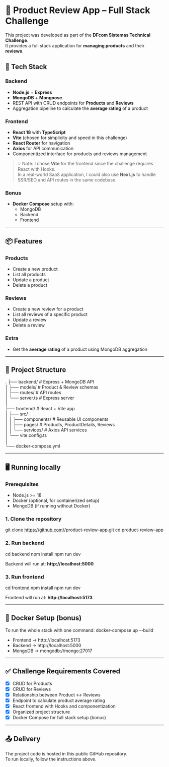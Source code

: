# 🛒 Product Review App – Full Stack Challenge

This project was developed as part of the **DFcom Sistemas Technical Challenge**.  
It provides a full stack application for **managing products** and their **reviews**.

## 🚀 Tech Stack

### Backend
- **Node.js** + **Express**
- **MongoDB** + **Mongoose**
- REST API with CRUD endpoints for **Products** and **Reviews**
- Aggregation pipeline to calculate the **average rating** of a product

### Frontend
- **React 18** with **TypeScript**
- **Vite** (chosen for simplicity and speed in this challenge)
- **React Router** for navigation
- **Axios** for API communication
- Componentized interface for products and reviews management

> 💡 Note: I chose **Vite** for the frontend since the challenge requires React with Hooks.  
In a real-world SaaS application, I could also use **Next.js** to handle SSR/SEO and API routes in the same codebase.

### Bonus
- **Docker Compose** setup with:
  - MongoDB
  - Backend
  - Frontend

---

## 📦 Features

### Products
- Create a new product
- List all products
- Update a product
- Delete a product

### Reviews
- Create a new review for a product
- List all reviews of a specific product
- Update a review
- Delete a review

### Extra
- Get the **average rating** of a product using MongoDB aggregation

---

## 📂 Project Structure

.
├── backend/        # Express + MongoDB API <br />
│   ├── models/     # Product & Review schemas <br />
│   ├── routes/     # API routes <br />
│   └── server.ts   # Express server <br />
│ <br />
├── frontend/       # React + Vite app <br />
│   ├── src/ <br />
│   │   ├── components/  # Reusable UI components <br />
│   │   ├── pages/       # Products, ProductDetails, Reviews <br />
│   │   └── services/    # Axios API services <br />
│   └── vite.config.ts <br />
│ <br />
└── docker-compose.yml <br />

---

## 🖥 Running locally

### Prerequisites
- Node.js >= 18
- Docker (optional, for containerized setup)
- MongoDB (if running without Docker)

### 1. Clone the repository
git clone https://github.com/<your-username>/product-review-app.git
cd product-review-app

### 2. Run backend
cd backend
npm install
npm run dev

Backend will run at: **http://localhost:5000**

### 3. Run frontend
cd frontend
npm install
npm run dev

Frontend will run at: **http://localhost:5173**

---

## 🐳 Docker Setup (bonus)

To run the whole stack with one command:
docker-compose up --build

- Frontend → http://localhost:5173  
- Backend → http://localhost:5000  
- MongoDB → mongodb://mongo:27017

---

## ✅ Challenge Requirements Covered
- [x] CRUD for Products
- [x] CRUD for Reviews
- [x] Relationship between Product ↔ Reviews
- [x] Endpoint to calculate product average rating
- [x] React frontend with Hooks and componentization
- [x] Organized project structure
- [x] Docker Compose for full stack setup (bonus)

---

## 📤 Delivery
The project code is hosted in this public GitHub repository.  
To run locally, follow the instructions above.

